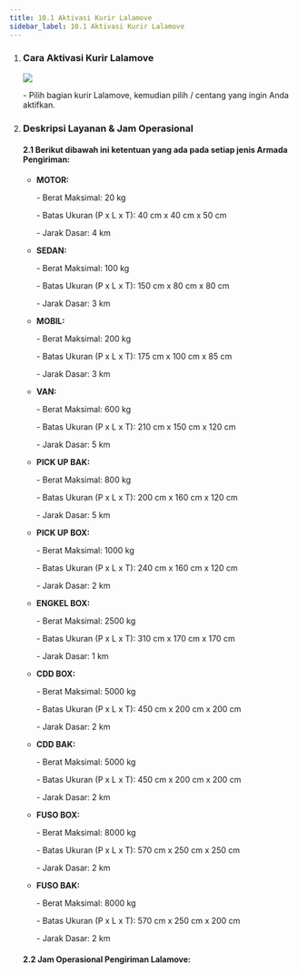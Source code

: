 ```yaml
---
title: 10.1 Aktivasi Kurir Lalamove
sidebar_label: 10.1 Aktivasi Kurir Lalamove
---
```

1. ### C﻿ara Aktivasi Kurir Lalamove

   ![](/img/10.1-cara-aktivasi-kurir-lalamove-dropdown-.png)

   \-﻿ Pilih bagian kurir Lalamove, kemudian pilih / centang yang ingin Anda aktifkan.
2. ### D﻿eskripsi Layanan & Jam Operasional

   #### 2.1 B﻿erikut dibawah ini ketentuan yang ada pada setiap jenis Armada Pengiriman:

   * **MOTOR:**

     \-﻿ Berat Maksimal: 20 kg

     \-﻿ Batas Ukuran (P x L x T): 40 cm x 40 cm x 50 cm

     \-﻿ Jarak Dasar: 4 km
   * **SEDAN:**

     \-﻿ Berat Maksimal: 100 kg

     \-﻿ Batas Ukuran (P x L x T): 150 cm x 80 cm x 80 cm

     \-﻿ Jarak Dasar: 3 km
   * **MOBIL:**

     \-﻿ Berat Maksimal: 200 kg

     \-﻿ Batas Ukuran (P x L x T): 175 cm x 100 cm x 85 cm

     \-﻿ Jarak Dasar: 3 km
   * **V﻿AN:** 

     \-﻿ Berat Maksimal: 600 kg

     \-﻿ Batas Ukuran (P x L x T): 210 cm x 150 cm x 120 cm

     \-﻿ Jarak Dasar: 5 km
   * **P﻿ICK UP BAK:**

     \-﻿ Berat Maksimal: 800 kg

     \-﻿ Batas Ukuran (P x L x T): 200 cm x 160 cm x 120 cm

     \-﻿ Jarak Dasar: 5 km
   * **P﻿ICK UP BOX:**

     \-﻿ Berat Maksimal: 1000 kg

     \-﻿ Batas Ukuran (P x L x T): 240 cm x 160 cm x 120 cm

     \-﻿ Jarak Dasar: 2 km
   * **E﻿NGKEL BOX:**

     \-﻿ Berat Maksimal: 2500 kg

     \-﻿ Batas Ukuran (P x L x T): 310 cm x 170 cm x 170 cm

     \-﻿ Jarak Dasar: 1 km
   * **C﻿DD BOX:**

     \-﻿ Berat Maksimal: 5000 kg

     \-﻿ Batas Ukuran (P x L x T): 450 cm x 200 cm x 200 cm

     \-﻿ Jarak Dasar: 2 km
   * **C﻿DD BAK:**

     \-﻿ Berat Maksimal: 5000 kg

     \-﻿ Batas Ukuran (P x L x T): 450 cm x 200 cm x 200 cm

     \-﻿ Jarak Dasar: 2 km
   * **F﻿USO BOX:**

     \-﻿ Berat Maksimal: 8000 kg

     \-﻿ Batas Ukuran (P x L x T): 570 cm x 250 cm x 250 cm

     \-﻿ Jarak Dasar: 2 km
   * **F﻿USO BAK:**

     \-﻿ Berat Maksimal: 8000 kg

     \-﻿ Batas Ukuran (P x L x T): 570 cm x 250 cm x 200 cm

     \-﻿ Jarak Dasar: 2 km



   #### **2.2 J﻿am Operasional Pengiriman Lalamove:**[​](https://onee.netlify.app/dashboard/10-1-aktivasi-kurir-lalamove/#jam-operasional-pengiriman-lalamove "Direct link to heading")